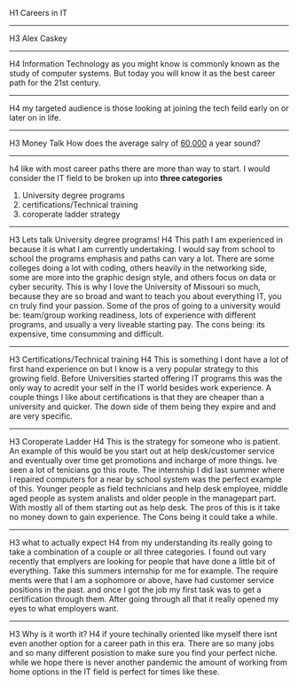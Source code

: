 H1 Careers in IT
___
H3 Alex Caskey
___
H4 Information Technology as you might know is commonly known as the study of computer systems. But today you will know it as the best career path for the 21st century.
___
H4 my targeted audience is those looking at joining the tech feild early on or later on in life.
___
H3 Money Talk
How does the average salry of [60,000](https://www.payscale.com/research/US/Job=Information_Technology_Specialist/Salary) a year sound?
___
h4 like with most career paths there are more than way to start. I would consider the IT field to be broken up into __three categories__ 
1. University degree programs
2. certifications/Technical training
3. coroperate ladder strategy 
___
H3 Lets talk University degree programs!
H4 This path I am experienced in because it is what I am currently undertaking. I would say from school to school the programs emphasis and paths can vary a lot. There are some colleges doing a lot with coding, others heavily in the networking side, some are more into the graphic design style, and others focus on data or cyber security. This is why I love the University of Missouri so much, because they are so broad and want to teach you about everything IT, you cn truly find your passion. Some of the pros of going to a university would be: team/group working readiness, lots of experience with different programs, and usually a very liveable starting pay. The cons being: its expensive, time consumming and difficult.
___
H3 Certifications/Technical training
H4 This is something I dont have a lot of first hand experience on but I know is a very popular strategy to this growing field. Before Universities started offering IT programs this was the only way to acredit your self in the IT world besides work experience. A couple things I like about certifications is that they are cheaper than a university and quicker. The down side of them being they expire and and are very specific.
___
H3 Coroperate Ladder
H4 This is the strategy for someone who is patient. An example of this would be you start out at help desk/customer service and eventually over time get promotions and incharge of more things. Ive seen a lot of tenicians go this route. The internship I did last summer where I repaired computers for a near by school system was the perfect example of this. Younger people as field technicians and help desk employee, middle aged people as system analists and older people in the managepart part. With mostly all of them starting out as help desk. The pros of this is it take no money down to gain experience. The Cons being it could take a while.
___
H3 what to actually expect
H4 from my understanding its really going to take a combination of a couple or all three categories. I found out vary recently that emplyers are looking for people that have done a little bit of everything. Take this summers internship for me for example. The require ments were that I am a sophomore or above, have had customer service positions in the past. and once I got the job my first task was to get a certification through them. After going through all that it really opened my eyes to what employers want.
___
H3 Why is it worth it?
H4 if youre techinally oriented like myself there isnt even another option for a career path in this era. There are so many jobs and so many different posistion to make sure you find your perfect niche. while we hope there is never another pandemic the amount of working from home options in the IT field is perfect for times like these. 
